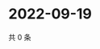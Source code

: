 # 2022-09-19

共 0 条

<!-- BEGIN WEIBO -->
<!-- 最后更新时间 Mon Sep 19 2022 05:01:25 GMT+0800 (China Standard Time) -->

<!-- END WEIBO -->
